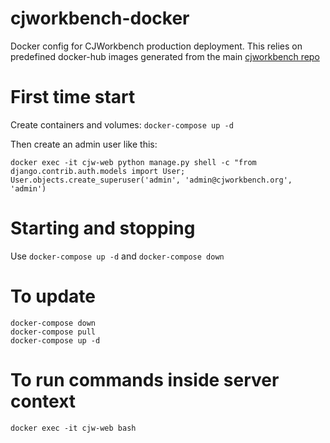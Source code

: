# cjworkbench-docker
Docker config for CJWorkbench production deployment. This relies on predefined docker-hub images generated from the main [cjworkbench repo](https://github.com/jstray/cjworkbench)

# First time start

Create containers and volumes: `docker-compose up -d`

Then create an admin user like this:

`docker exec -it cjw-web python manage.py shell -c "from django.contrib.auth.models import User; User.objects.create_superuser('admin', 'admin@cjworkbench.org', 'admin')`

# Starting and stopping

Use `docker-compose up -d` and `docker-compose down`

# To update

```
docker-compose down
docker-compose pull
docker-compose up -d
```

# To run commands inside server context
`docker exec -it cjw-web bash`


